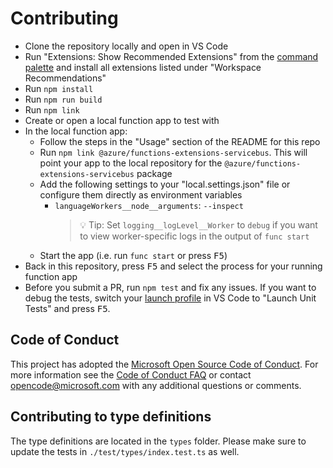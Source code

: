 # Contributing

-   Clone the repository locally and open in VS Code
-   Run "Extensions: Show Recommended Extensions" from the [command palette](https://code.visualstudio.com/docs/getstarted/userinterface#_command-palette) and install all extensions listed under "Workspace Recommendations"
-   Run `npm install`
-   Run `npm run build`
-   Run `npm link`
-   Create or open a local function app to test with
-   In the local function app:
    -   Follow the steps in the "Usage" section of the README for this repo
    -   Run `npm link @azure/functions-extensions-servicebus`. This will point your app to the local repository for the `@azure/functions-extensions-servicebus` package
    -   Add the following settings to your "local.settings.json" file or configure them directly as environment variables
        -   `languageWorkers__node__arguments`: `--inspect`
            > 💡 Tip: Set `logging__logLevel__Worker` to `debug` if you want to view worker-specific logs in the output of `func start`
    -   Start the app (i.e. run `func start` or press <kbd>F5</kbd>)
-   Back in this repository, press <kbd>F5</kbd> and select the process for your running function app
-   Before you submit a PR, run `npm test` and fix any issues. If you want to debug the tests, switch your [launch profile](https://code.visualstudio.com/docs/editor/debugging) in VS Code to "Launch Unit Tests" and press <kbd>F5</kbd>.

## Code of Conduct

This project has adopted the [Microsoft Open Source Code of Conduct](https://opensource.microsoft.com/codeofconduct/). For more information see the [Code of Conduct FAQ](https://opensource.microsoft.com/codeofconduct/faq/) or contact [opencode@microsoft.com](mailto:opencode@microsoft.com) with any additional questions or comments.

## Contributing to type definitions

The type definitions are located in the `types` folder. Please make sure to update the tests in `./test/types/index.test.ts` as well.
